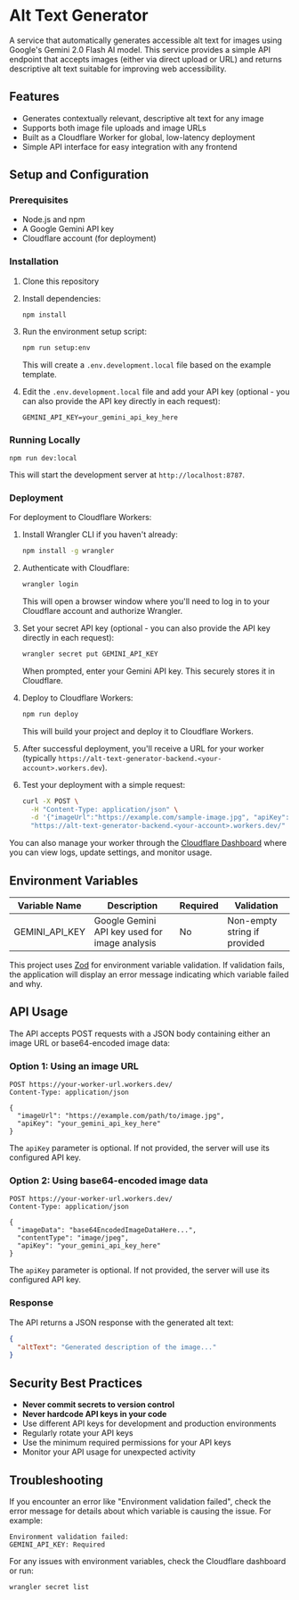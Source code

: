 # Alt Text Generator

A service that automatically generates accessible alt text for images using Google's Gemini 2.0 Flash AI model. This service provides a simple API endpoint that accepts images (either via direct upload or URL) and returns descriptive alt text suitable for improving web accessibility.

## Features

- Generates contextually relevant, descriptive alt text for any image
- Supports both image file uploads and image URLs
- Built as a Cloudflare Worker for global, low-latency deployment
- Simple API interface for easy integration with any frontend

## Setup and Configuration

### Prerequisites

- Node.js and npm
- A Google Gemini API key
- Cloudflare account (for deployment)

### Installation

1. Clone this repository
2. Install dependencies:

   ```
   npm install
   ```

3. Run the environment setup script:

   ```bash
   npm run setup:env
   ```

   This will create a `.env.development.local` file based on the example template.

4. Edit the `.env.development.local` file and add your API key (optional - you can also provide the API key directly in each request):

   ```
   GEMINI_API_KEY=your_gemini_api_key_here
   ```

### Running Locally

```
npm run dev:local
```

This will start the development server at `http://localhost:8787`.

### Deployment

For deployment to Cloudflare Workers:

1. Install Wrangler CLI if you haven't already:

   ```bash
   npm install -g wrangler
   ```

2. Authenticate with Cloudflare:

   ```bash
   wrangler login
   ```

   This will open a browser window where you'll need to log in to your Cloudflare account and authorize Wrangler.

3. Set your secret API key (optional - you can also provide the API key directly in each request):

   ```bash
   wrangler secret put GEMINI_API_KEY
   ```

   When prompted, enter your Gemini API key. This securely stores it in Cloudflare.

4. Deploy to Cloudflare Workers:

   ```bash
   npm run deploy
   ```

   This will build your project and deploy it to Cloudflare Workers.

5. After successful deployment, you'll receive a URL for your worker (typically `https://alt-text-generator-backend.<your-account>.workers.dev`).

6. Test your deployment with a simple request:

   ```bash
   curl -X POST \
     -H "Content-Type: application/json" \
     -d '{"imageUrl":"https://example.com/sample-image.jpg", "apiKey":"your_gemini_api_key_here"}' \
     "https://alt-text-generator-backend.<your-account>.workers.dev/"
   ```

You can also manage your worker through the [Cloudflare Dashboard](https://dash.cloudflare.com/) where you can view logs, update settings, and monitor usage.

## Environment Variables

| Variable Name  | Description                                   | Required | Validation                   |
| -------------- | --------------------------------------------- | -------- | ---------------------------- |
| GEMINI_API_KEY | Google Gemini API key used for image analysis | No       | Non-empty string if provided |

This project uses [Zod](https://github.com/colinhacks/zod) for environment variable validation. If validation fails, the application will display an error message indicating which variable failed and why.

## API Usage

The API accepts POST requests with a JSON body containing either an image URL or base64-encoded image data:

### Option 1: Using an image URL

```
POST https://your-worker-url.workers.dev/
Content-Type: application/json

{
  "imageUrl": "https://example.com/path/to/image.jpg",
  "apiKey": "your_gemini_api_key_here"
}
```

The `apiKey` parameter is optional. If not provided, the server will use its configured API key.

### Option 2: Using base64-encoded image data

```
POST https://your-worker-url.workers.dev/
Content-Type: application/json

{
  "imageData": "base64EncodedImageDataHere...",
  "contentType": "image/jpeg",
  "apiKey": "your_gemini_api_key_here"
}
```

The `apiKey` parameter is optional. If not provided, the server will use its configured API key.

### Response

The API returns a JSON response with the generated alt text:

```json
{
  "altText": "Generated description of the image..."
}
```

## Security Best Practices

- **Never commit secrets to version control**
- **Never hardcode API keys in your code**
- Use different API keys for development and production environments
- Regularly rotate your API keys
- Use the minimum required permissions for your API keys
- Monitor your API usage for unexpected activity

## Troubleshooting

If you encounter an error like "Environment validation failed", check the error message for details about which variable is causing the issue. For example:

```
Environment validation failed:
GEMINI_API_KEY: Required
```

For any issues with environment variables, check the Cloudflare dashboard or run:

```bash
wrangler secret list
```
